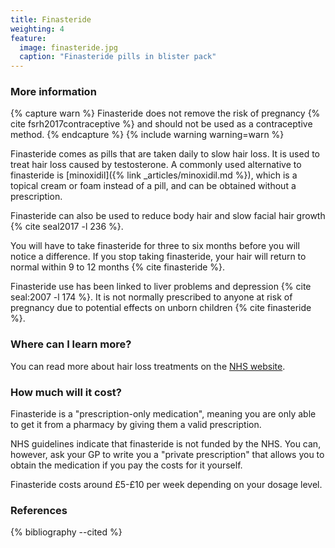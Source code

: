 ```yaml
---
title: Finasteride
weighting: 4
feature:
  image: finasteride.jpg
  caption: "Finasteride pills in blister pack"
---
```


### More information

{% capture warn %}
Finasteride does not remove the risk of pregnancy {% cite fsrh2017contraceptive %} and should not be used as a contraceptive method.
{% endcapture %}
{% include warning warning=warn %}

Finasteride comes as pills that are taken daily to slow hair loss. It is used to treat hair loss caused by testosterone. A commonly used alternative to finasteride is [minoxidil]({% link _articles/minoxidil.md %}), which is a topical cream or foam instead of a pill, and can be obtained without a prescription.

Finasteride can also be used to reduce body hair and slow facial hair growth {% cite seal2017 -l 236 %}.

You will have to take finasteride for three to six months before you will notice a difference. If you stop taking finasteride, your hair will return to normal within 9 to 12 months {% cite finasteride %}.

Finasteride use has been linked to liver problems and depression {% cite seal:2007 -l 174 %}. It is not normally prescribed to anyone at risk of pregnancy due to potential effects on unborn children {% cite finasteride %}.

### Where can I learn more?

You can read more about hair loss treatments on the [NHS website](http://www.nhs.uk/Conditions/Hair-loss/Pages/Treatment.aspx).

### How much will it cost?

Finasteride is a "prescription-only medication", meaning you are only able to get it from a pharmacy by giving them a valid prescription. 

NHS guidelines indicate that finasteride is not funded by the NHS. You can, however, ask your GP to write you a "private prescription" that allows you to obtain the medication if you pay the costs for it yourself.

Finasteride costs around £5-£10 per week depending on your dosage level.

### References

{% bibliography --cited %}
